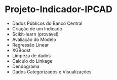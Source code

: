 # Projeto-Indicador-IPCAD
- Dados Públicos do Banco Central
- Criação de um Indicado
- Scikit-learn (provável)
- Avaliação do Modelo
- Regressão Linear
- XGBoost
- Limpeza de dados
- Calculo do Linkage
- Dendograma
- Dados Categorizados e Visualizações
